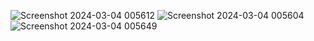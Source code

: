![Screenshot 2024-03-04 005612](https://github.com/AdityaPatil100/Power-Bi-projects/assets/86911300/686ca170-2ef7-41b6-9c66-ab596f4dddfb)
![Screenshot 2024-03-04 005604](https://github.com/AdityaPatil100/Power-Bi-projects/assets/86911300/391f96a0-2f0d-4255-9eb8-ff312ffb053b)
![Screenshot 2024-03-04 005649](https://github.com/AdityaPatil100/Power-Bi-projects/assets/86911300/cb17e7f2-11f4-4249-9c18-2dbe230a2e7f)
